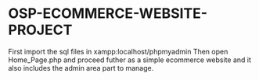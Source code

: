 # OSP-ECOMMERCE-WEBSITE-PROJECT
First import the sql files in xampp:localhost/phpmyadmin
Then open Home_Page.php and proceed futher as a simple ecommerce website and it also includes the admin area part to manage.
